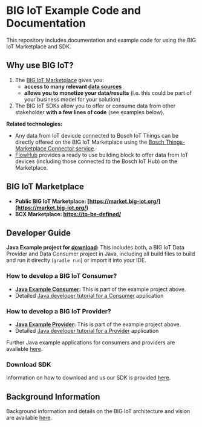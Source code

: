 # BIG IoT Example Code and Documentation

This repository includes documentation and example code for using the BIG IoT Marketplace and SDK.


## Why use BIG IoT?

1. The [BIG IoT Marketplace](https://market.big-iot.org/) gives you:
   * **access to many relevant [data sources]()**
   * **allows you to monetize your data/results** (i.e. this could be part of your business model for your solution)
2. The BIG IoT SDKs allow you to offer or consume data from other stakeholder **with a few lines of code** (see examples below).

**Related technologies:**
- Any data from IoT devicde connected to Bosch IoT Things can be directly offered on the BIG IoT Marketplace using the [Bosch Things-Marketplace Connector service]().
- [FlowHub]() provides a ready to use building block to offer data from IoT devices (including those connected to the Bosch IoT Hub) on the Marketplace.


## BIG IoT Marketplace 

- **Public BIG IoT Marketplace: [https://market.big-iot.org/](https://market.big-iot.org/)**
- **BCX Marketplace: [https://to-be-defined/]()**


## Developer Guide 

**Java Example project for [download](https://github.com/BIG-IoT/example-projects):** This includes both, a BIG IoT Data Provider and Data Consumer project in Java, including all build files to build and run it direclty (`gradle run`) or import it into your IDE.

### How to develop a BIG IoT Consumer?

- **[Java Example Consumer](https://github.com/BIG-IoT/example-projects/tree/master/java-example-consumer):** This is part of the example project above. 
- Detailed [Java developer tutorial for a Consumer](https://big-iot.github.io/provPerspective/) application

### How to develop a BIG IoT Provider?

- **[Java Example Provider](https://github.com/BIG-IoT/example-projects/tree/master/java-example-provider):** This is part of the example project above. 
- Detailed [Java developer tutorial for a Provider](https://big-iot.github.io/consumerPerspective/) application

Further Java example applications for consumers and providers are available [here](https://github.com/BIG-IoT/example-projects/tree/master/more-java-examples/src/main/java/org/eclipse/bigiot/lib/examples).

### Download SDK

Information on how to download and us our SDK is provided [here](https://big-iot.github.io/download/).


## Background Information

Background information and details on the BIG IoT architecture and vision are available [here](https://big-iot.github.io/tutorial/).
